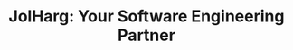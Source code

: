 ---
title: "JolHarg: Your Software Engineering Partner"
keywords:
  - jolharg
  - software
  - dan
  - dart
  - software
  - engineer
  - mathematics
  - haskell
  - php
  - javascript
  - react
  - react.js
  - hoogle
  - help
  - computing
  - computer
  - serverless
  - npm
  - hask
  - ask
  - question
  - css
  - coffee
  - coffeescript
  - laravel
  - zend
  - framework
  - linux
  - gnu
  - express.js
  - ubuntu
  - debian
---